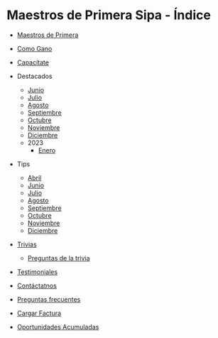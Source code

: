 # Maestros de Primera Sipa - Índice

- [Maestros de Primera](https://dipaolalatina.github.io/WebSite-Codelpa-MaestrosDP/maestros-de-primera/)

- [Como Gano](https://dipaolalatina.github.io/WebSite-Codelpa-MaestrosDP/como-gano/)

- [Capacítate](https://dipaolalatina.github.io/WebSite-Codelpa-MaestrosDP/capacitate/)

- Destacados
    - [Junio](https://dipaolalatina.github.io/WebSite-Codelpa-MaestrosDP/destacados/junio.html)
    - [Julio](https://dipaolalatina.github.io/WebSite-Codelpa-MaestrosDP/destacados/julio.html)
    - [Agosto](https://dipaolalatina.github.io/WebSite-Codelpa-MaestrosDP/destacados/agosto.html)
    - [Septiembre](https://dipaolalatina.github.io/WebSite-Codelpa-MaestrosDP/destacados/septiembre.html)
    - [Octubre](https://dipaolalatina.github.io/WebSite-Codelpa-MaestrosDP/destacados/octubre.html)
    - [Noviembre](https://dipaolalatina.github.io/WebSite-Codelpa-MaestrosDP/destacados/noviembre.html)
    - [Diciembre](https://dipaolalatina.github.io/WebSite-Codelpa-MaestrosDP/destacados/diciembre.html)
    - 2023
        - [Enero](https://dipaolalatina.github.io/WebSite-Codelpa-MaestrosDP/destacados/2023/enero.html)

- Tips
    - [Abril](https://dipaolalatina.github.io/WebSite-Codelpa-MaestrosDP/tips/2022/abril.html)
    - [Junio](https://dipaolalatina.github.io/WebSite-Codelpa-MaestrosDP/tips/2022/junio.html)
    - [Julio](https://dipaolalatina.github.io/WebSite-Codelpa-MaestrosDP/tips/2022/julio.html)
    - [Agosto](https://dipaolalatina.github.io/WebSite-Codelpa-MaestrosDP/tips/2022/agosto.html)
    - [Septiembre](https://dipaolalatina.github.io/WebSite-Codelpa-MaestrosDP/tips/2022/septiembre.html)
    - [Octubre](https://dipaolalatina.github.io/WebSite-Codelpa-MaestrosDP/tips/2022/octubre.html)
    - [Noviembre](https://dipaolalatina.github.io/WebSite-Codelpa-MaestrosDP/tips/2022/noviembre.html)
    - [Diciembre](https://dipaolalatina.github.io/WebSite-Codelpa-MaestrosDP/tips/2022/diciembre.html)

- [Trivias](https://dipaolalatina.github.io/WebSite-Codelpa-MaestrosDP/trivias/)
    - [Preguntas de la trivia](https://dipaolalatina.github.io/WebSite-Codelpa-MaestrosDP/trivias/preguntas.html)

- [Testimoniales](https://dipaolalatina.github.io/WebSite-Codelpa-MaestrosDP/testimoniales)

- [Contáctatnos](https://dipaolalatina.github.io/WebSite-Codelpa-MaestrosDP/contactanos/)

- [Preguntas frecuentes](https://dipaolalatina.github.io/WebSite-Codelpa-MaestrosDP/preguntas-frecuentes/)

- [Cargar Factura](https://dipaolalatina.github.io/WebSite-Codelpa-MaestrosDP/factura/)

- [Oportunidades Acumuladas](https://dipaolalatina.github.io/WebSite-Codelpa-MaestrosDP/oportunidades-acumuladas/)
